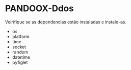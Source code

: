 # PANDOOX-Ddos

Veirifique se as dependencias estão instaladas e instale-as.

- os
- platform
- time
- socket
- random
- datetime 
- pyfiglet 
